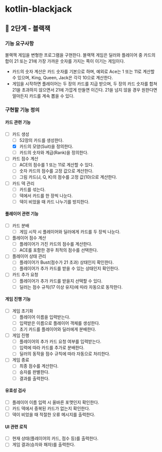 # kotlin-blackjack
## 🚀 2단계 - 블랙잭
### 기능 요구사항
블랙잭 게임을 변형한 프로그램을 구현한다. 블랙잭 게임은 딜러와 플레이어 중 카드의 합이 21 또는 21에 가장 가까운 숫자를 가지는 쪽이 이기는 게임이다.

- 카드의 숫자 계산은 카드 숫자를 기본으로 하며, 예외로 Ace는 1 또는 11로 계산할 수 있으며, King, Queen, Jack은 각각 10으로 계산한다.
- 게임을 시작하면 플레이어는 두 장의 카드를 지급 받으며, 두 장의 카드 숫자를 합쳐 21을 초과하지 않으면서 21에 가깝게 만들면 이긴다. 21을 넘지 않을 경우 원한다면 얼마든지 카드를 계속 뽑을 수 있다.

### 구현할 기능 정의
#### 카드 관련 기능
- [ ] 카드 생성
    - [ ] 52장의 카드를 생성한다.
    - [x] 카드의 모양(Suit)을 정의한다.
    - [ ] 카드의 숫자와 계급(Rank)을 정의한다.

- [ ] 카드 점수 계산
    - [ ] ACE의 점수를 1 또는 11로 계산할 수 있다.
    - [ ] 숫자 카드의 점수를 고정 값으로 계산한다.
    - [ ] 그림 카드(J, Q, K)의 점수를 고정 값(10)으로 계산한다.

- [ ] 카드 덱 관리
    - [ ] 카드를 섞는다.
    - [ ] 덱에서 카드를 한 장씩 나눈다.
    - [ ] 덱이 비었을 때 카드 나누기를 방지한다.

#### 플레이어 관련 기능
- [ ] 카드 분배
    - [ ] 게임 시작 시 플레이어와 딜러에게 카드를 두 장씩 나눈다.

- [ ] 플레이어 점수 계산
    - [ ] 플레이어가 가진 카드의 점수를 계산한다.
    - [ ] ACE를 포함한 경우 최적의 점수를 선택한다.

- [ ] 플레이어 상태 관리
    - [ ] 플레이어가 Bust(점수가 21 초과) 상태인지 확인한다.
    - [ ] 플레이어가 추가 카드를 받을 수 있는 상태인지 확인한다.

- [ ] 카드 추가 요청
    - [ ] 플레이어가 추가 카드를 받을지 선택할 수 있다.
    - [ ] 딜러는 점수 규칙(17 이상 유지)에 따라 자동으로 동작한다.
#### 게임 진행 기능
- [ ] 게임 초기화
    - [ ] 플레이어 이름을 입력받는다.
    - [ ] 입력받은 이름으로 플레이어 객체를 생성한다.
    - [ ] 초기 카드를 플레이어와 딜러에게 분배한다.

- [ ] 게임 진행
    - [ ] 플레이어의 추가 카드 요청 여부를 입력받는다.
    - [ ] 입력에 따라 카드를 추가로 분배한다.
    - [ ] 딜러의 동작을 점수 규칙에 따라 자동으로 처리한다.

- [ ] 게임 종료
    - [ ] 최종 점수를 계산한다.
    - [ ] 승자를 판별한다.
    - [ ] 결과를 출력한다.

#### 유효성 검사
- [ ] 플레이어 이름 입력 시 올바른 포맷인지 확인한다.
- [ ] 카드 덱에서 중복된 카드가 없는지 확인한다.
- [ ] 덱이 비었을 때 적절한 오류 메시지를 출력한다.

#### UI 관련 로직
- [ ] 현재 상태(플레이어의 카드, 점수 등)를 출력한다.
- [ ] 게임 결과(승자와 패자)를 출력한다.
